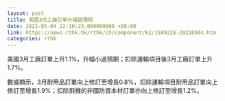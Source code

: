 ```yaml
---
layout: post
title: 美國3月工廠訂單升幅遜預期
date: 2021-05-04 22:10:23.000000000 +08:00
link: https://news.rthk.hk/rthk/ch/component/k2/1589228-20210504.htm
categories: rthk
---
```


美國3月工廠訂單上升1.1%，升幅小過預期；扣除運輸項目後3月工廠訂單上升1.7%。

數據顯示，3月耐用品訂單向上修訂至增長0.8%，扣除運輸項目耐用品訂單向上修訂至增長1.9%；扣除飛機的非國防資本材訂單亦向上修訂至增長1.2%。
